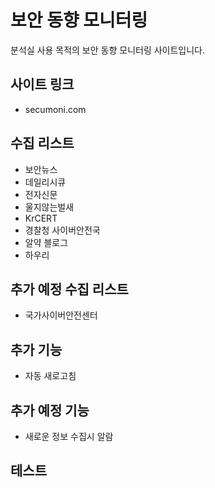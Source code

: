 # 보안 동향 모니터링
분석실 사용 목적의 보안 동향 모니터링 사이트입니다.

## 사이트 링크
* secumoni.com

## 수집 리스트
* 보안뉴스
* 데일리시큐
* 전자신문 
* 울지않는벌새
* KrCERT
* 경찰청 사이버안전국
* 알약 블로그
* 하우리

## 추가 예정 수집 리스트
* 국가사이버안전센터

## 추가 기능
* 자동 새로고침

## 추가 예정 기능
* 새로운 정보 수집시 알람

## 테스트

